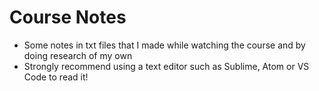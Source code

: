 # Course Notes

- Some notes in txt files that I made while watching the course and by doing research of my own
- Strongly recommend using a text editor such as Sublime, Atom or VS Code to read it!
